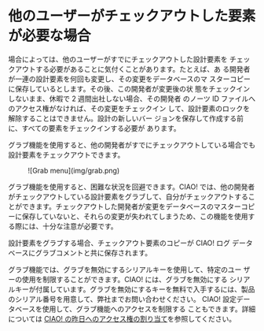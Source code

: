 # 他のユーザーがチェックアウトした要素が必要な場合
場合によっては、他のユーザーがすでにチェックアウトした設計要素を チェックアウトする必要があることに気付くことがあります。たとえば、あ る開発者が一連の設計要素を何回も変更し、その変更をデータベースのマ スターコピーに保存しているとします。その後、この開発者が変更後の状 態をチェックインしないまま、休暇で 2 週間出社しない場合、その開発者 のノーツ ID ファイルへのアクセス権がなければ、その変更をチェックイン して、設計要素のロックを解除することはできません。設計の新しいバー ジョンを保存して作成する前に、すべての要素をチェックインする必要が あります。

グラブ機能を使用すると、他の開発者がすでにチェックアウトしている場合でも設計要素をチェックアウトできます。
<figure markdown="1">
  ![Grab menu](img/grab.png)
</figure>

グラブ機能を使用すると、困難な状況を回避できます。CIAO! では、他の開発者がチェックアウトしている設計要素をグラブして、自分がチェックアウトすることができます。チェックアウトした開発者が変更をデータベースのマスターコピーに保存していないと、それらの変更が失われてしまうため、この機能を使用する際には、十分な注意が必要です。

設計要素をグラブする場合、チェックアウト要素のコピーが CIAO! ログ データベースにグラブコメントと共に保存されます。

グラブ機能では、グラブを無効にするシリアルキーを使用して、特定のユー ザーの使用を制限することができます。CIAO! には、グラブを無効にする シリアルキーが付属しています。グラブを無効にするキーを無料で入手するには、製品のシリアル番号を用意して、弊社までお問い合わせください。 CIAO! 設定データベースを使用して、グラブ機能へのアクセスを制限する こともできます。詳細については [CIAO! の昨日へのアクセス権の割り当て](featureaccess.md)を参照してください。